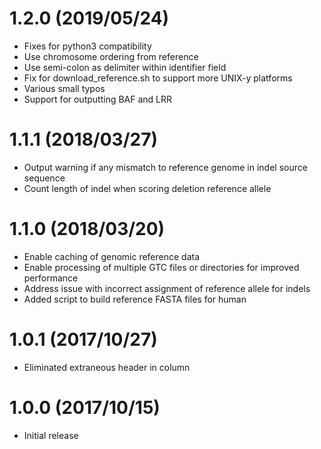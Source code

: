 # 1.2.0 (2019/05/24)
* Fixes for python3 compatibility
* Use chromosome ordering from reference
* Use semi-colon as delimiter within identifier field
* Fix for download_reference.sh to support more UNIX-y platforms
* Various small typos
* Support for outputting BAF and LRR

# 1.1.1 (2018/03/27)
* Output warning if any mismatch to reference genome in indel source sequence
* Count length of indel when scoring deletion reference allele

# 1.1.0 (2018/03/20)
* Enable caching of genomic reference data
* Enable processing of multiple GTC files or directories for improved performance
* Address issue with incorrect assignment of reference allele for indels
* Added script to build reference FASTA files for human

# 1.0.1 (2017/10/27)
* Eliminated extraneous header in column

# 1.0.0 (2017/10/15)
* Initial release
